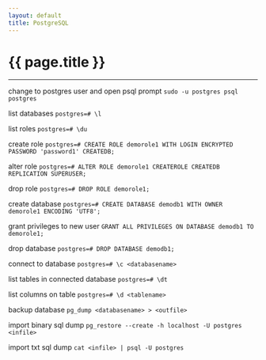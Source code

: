 ```yaml
---
layout: default
title: PostgreSQL
---
```


# {{ page.title }}

---

change to postgres user and open psql prompt
`sudo -u postgres psql postgres`

list databases
`postgres=# \l`

list roles
`postgres=# \du`

create role
`postgres=# CREATE ROLE demorole1 WITH LOGIN ENCRYPTED PASSWORD 'password1' CREATEDB;`

alter role
`postgres=# ALTER ROLE demorole1 CREATEROLE CREATEDB REPLICATION SUPERUSER;`

drop role
`postgres=# DROP ROLE demorole1;`

create database
`postgres=# CREATE DATABASE demodb1 WITH OWNER demorole1 ENCODING 'UTF8';`

grant privileges to new user
`GRANT ALL PRIVILEGES ON DATABASE demodb1 TO demorole1;`

drop database
`postgres=# DROP DATABASE demodb1;`

connect to database
`postgres=# \c <databasename>`

list tables in connected database
`postgres=# \dt`

list columns on table
`postgres=# \d <tablename>`

backup database
`pg_dump <databasename> > <outfile>`

import binary sql dump
`pg_restore --create -h localhost -U postgres <infile>`

import txt sql dump
`cat <infile> | psql -U postgres`